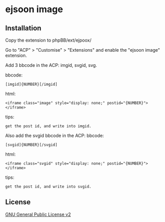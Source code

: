 # ejsoon image

## Installation

Copy the extension to phpBB/ext/ejpoox/

Go to "ACP" > "Customise" > "Extensions" and enable the "ejsoon image" extension.

Add 3 bbcode in the ACP: imgid, svgid, svg.






bbcode:
```
[imgid]{NUMBER}[/imgid]
```

html:
```
<iframe class="image" style="display: none;" postid="{NUMBER}"></iframe>
```

tips:
```
get the post id, and write into imgid.
```


Also add the svgid bbcode in the ACP:
bbcode:
```
[svgid]{NUMBER}[/svgid]
```

html:
```
<iframe class="svgid" style="display: none;" postid="{NUMBER}"></iframe>
```

tips:
```
get the post id, and write into svgid.
```


## License

[GNU General Public License v2](license.txt)
